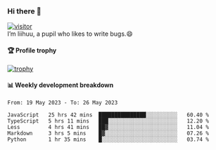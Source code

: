### Hi there 👋
[![visitor](https://visitor-badge.glitch.me/badge?page_id=liihuu&right_color=blue)](https://github.com/liihuu)<br>
I’m liihuu, a pupil who likes to write bugs.😄


#### 🏆 Profile trophy
[![trophy](https://github-profile-trophy.vercel.app?username=liihuu&margin-w=16&margin-h=16&rank=-C,-B)](https://github.com/liihuu)


#### 📊 Weekly development breakdown
<!--START_SECTION:waka-->

```text
From: 19 May 2023 - To: 26 May 2023

JavaScript   25 hrs 42 mins  ███████████████░░░░░░░░░░   60.40 %
TypeScript   5 hrs 11 mins   ███░░░░░░░░░░░░░░░░░░░░░░   12.20 %
Less         4 hrs 41 mins   ██▓░░░░░░░░░░░░░░░░░░░░░░   11.04 %
Markdown     3 hrs 5 mins    █▓░░░░░░░░░░░░░░░░░░░░░░░   07.26 %
Python       1 hr 35 mins    █░░░░░░░░░░░░░░░░░░░░░░░░   03.74 %
```

<!--END_SECTION:waka-->

<!--
**liihuu/liihuu** is a ✨ _special_ ✨ repository because its `README.md` (this file) appears on your GitHub profile.

Here are some ideas to get you started:

- 🔭 I’m currently working on ...
- 🌱 I’m currently learning ...
- 👯 I’m looking to collaborate on ...
- 🤔 I’m looking for help with ...
- 💬 Ask me about ...
- 📫 How to reach me: ...
- 😄 Pronouns: ...
- ⚡ Fun fact: ...
-->

